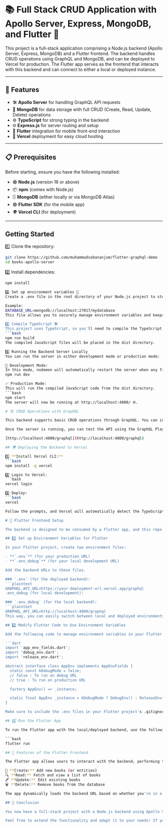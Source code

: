 # 📚 Full Stack CRUD Application with Apollo Server, Express, MongoDB, and Flutter 🚀

This project is a full-stack application comprising a Node.js backend (Apollo Server, Express, MongoDB) and a Flutter frontend. The backend handles CRUD operations using GraphQL and MongoDB, and can be deployed to Vercel for production. The Flutter app serves as the frontend that interacts with this backend and can connect to either a local or deployed instance.

---

## 🚀 Features

- 🛠️ **Apollo Server** for handling GraphQL API requests
- 💾 **MongoDB** for data storage with full CRUD (Create, Read, Update, Delete) operations
- ⚙️ **TypeScript** for strong typing in the backend
- 🌐 **Express.js** for server routing and setup
- 📱 **Flutter** integration for mobile front-end interaction
- 🔄 **Vercel** deployment for easy cloud hosting

---

## 📋 Prerequisites

Before starting, ensure you have the following installed:

- 🟢 **Node.js** (version 16 or above)
- 📦 **npm** (comes with Node.js)
- 🗄️ **MongoDB** (either locally or via MongoDB Atlas)
- 🟢 **Flutter SDK** (for the mobile app)
- 🌍 **Vercel CLI** (for deployment)

---

## Getting Started

1️⃣ Clone the repository:

```bash
git clone https://github.com/muhammadsobananjum/flutter-graphql-demo
cd books-apollo-server
```

2️⃣ Install dependencies:
```bash
npm install

3️⃣ Set up environment variables 🌱
Create a .env file in the root directory of your Node.js project to store all your environment variables, like MongoDB connection strings and port numbers.

Example:
DATABASE_URL=mongodb://localhost:27017/mydatabase
This file allows you to securely manage environment variables and keeps sensitive data like your database connection string hidden. Add the .env file to your .gitignore to ensure it doesn't get committed.

4️⃣ Compile TypeScript 🛠️
This project uses TypeScript, so you'll need to compile the TypeScript code into JavaScript before running it.
```bash
npm run build
The compiled JavaScript files will be placed in the dist directory.

5️⃣ Running the Backend Server Locally
You can run the server in either development mode or production mode:

🔄 Development Mode:
In this mode, nodemon will automatically restart the server when any file changes.
npm run dev

✅ Production Mode:
This will run the compiled JavaScript code from the dist directory.
```bash
npm start
The server will now be running at http://localhost:4000/ 🌐.

# 🏗️ CRUD Operations with GraphQL

This backend supports basic CRUD operations through GraphQL. You can interact with the API using queries and mutations for creating, reading, updating, and deleting books (or other entities you define).

Once the server is running, you can test the API using the GraphQL Playground:

[http://localhost:4000/graphql](http://localhost:4000/graphql)

## 🌍 Deploying the Backend to Vercel

1️⃣ **Install Vercel CLI:**
```bash
npm install -g vercel

2️⃣ Login to Vercel:
```bash
vercel login

3️⃣ Deploy:
```bash
vercel

Follow the prompts, and Vercel will automatically detect the TypeScript project, build it, and deploy it. You'll get a URL to access your GraphQL API in production!

# 📱 Flutter Frontend Setup

The backend is designed to be consumed by a Flutter app, and this repo can easily be linked with a Flutter project.

## 1️⃣ Set up Environment Variables for Flutter

In your Flutter project, create two environment files:

- **`.env`** (for your production URL)
- **`.env_debug`** (for your local development URL)

Add the backend URLs to these files.

### `.env` (for the deployed backend):
```plaintext
GRAPHQL_API_URL=https://your-deployment-url.vercel.app/graphql
.env_debug (for local development):

### `.env_debug` (for the local backend):
```plaintext
GRAPHQL_API_URL=http://localhost:4000/graphql
This way, you can easily switch between local and deployed environments by choosing the appropriate .env file.

## 2️⃣ Modify Flutter Code to Use Environment Variables

Add the following code to manage environment variables in your Flutter project:

```dart
import 'app_env_fields.dart';
import 'debug_env.dart';
import 'release_env.dart';

abstract interface class AppEnv implements AppEnvFields {
  static const kDebugMode = false; 
  // false : To run on debug URL
  // true : To run on production URL

  factory AppEnv() => _instance;

  static final AppEnv _instance = kDebugMode ? DebugEnv() : ReleaseEnv();
}

Make sure to include the .env files in your Flutter project's .gitignore to prevent exposing your environment variables publicly.

## 3️⃣ Run the Flutter App

To run the Flutter app with the local/deployed backend, use the following command:

```bash
flutter run

## 🌟 Features of the Flutter Frontend

The Flutter app allows users to interact with the backend, performing the following CRUD operations:

📘 **Create:** Add new books (or entities)  
🔍 **Read:** Fetch and view a list of books  
🖊️ **Update:** Edit existing books  
🗑️ **Delete:** Remove books from the database  

The app dynamically loads the backend URL based on whether you're in a local development environment or a production environment.

## 📝 Conclusion

You now have a full-stack project with a Node.js backend using Apollo Server and MongoDB, connected to a Flutter frontend. You can run everything locally or deploy the backend to Vercel and integrate it with your Flutter app.

Feel free to extend the functionality and adapt it to your needs! If you have any issues or questions, don’t hesitate to open an issue or contact me.
